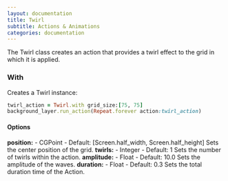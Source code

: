 ```yaml
---
layout: documentation
title: Twirl
subtitle: Actions & Animations
categories: documentation
---
```


The Twirl class creates an action that provides a twirl effect to the grid in which it is applied.

### With
Creates a Twirl instance:

```ruby
twirl_action = Twirl.with grid_size:[75, 75]
background_layer.run_action(Repeat.forever action:twirl_action)
```

#### Options
**position:** - CGPoint - Default: [Screen.half_width, Screen.half_height]
Sets the center position of the grid.
**twirls:** - Integer - Default: 1
Sets the number of twirls within the action.
**amplitude:** - Float - Default: 10.0
Sets the amplitude of the waves.
**duration:** - Float - Default: 0.3
Sets the total duration time of the Action.